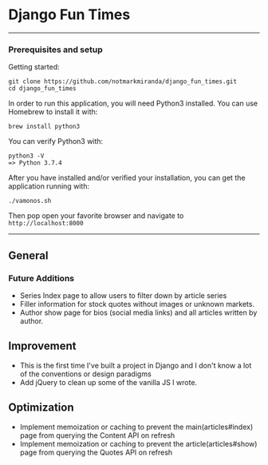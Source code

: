 # Django Fun Times
---
### Prerequisites and setup
Getting started:
```
git clone https://github.com/notmarkmiranda/django_fun_times.git
cd django_fun_times
```

In order to run this application, you will need Python3 installed. You can use Homebrew to install it with:
```
brew install python3
```

You can verify Python3 with:
```
python3 -V
=> Python 3.7.4
```

After you have installed and/or verified your installation, you can get the application running with:
```
./vamonos.sh
```

Then pop open your favorite browser and navigate to `http://localhost:8000`

---
General
---
### Future Additions
- Series Index page to allow users to filter down by article series
- Filler information for stock quotes without images or unknown markets.
- Author show page for bios (social media links) and all articles written by author.

## Improvement
- This is the first time I've built a project in Django and I don't know a lot of the conventions or design paradigms
- Add jQuery to clean up some of the vanilla JS I wrote.

## Optimization
- Implement memoization or caching to prevent the main(articles#index) page from querying the Content API on refresh
- Implement memoization or caching to prevent the article(articles#show) page from querying the Quotes API on refresh